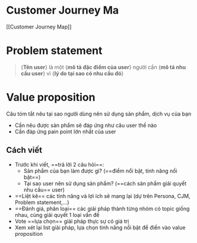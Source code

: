 # Customer Journey Ma
[[Customer Journey Map]]
# Problem statement
> {**Tên user**} là một {**mô tả đặc điểm của user**} người cần {**mô tả nhu cầu user**} vì {**lý do tại sao có nhu cầu đó**}
# Value proposition
Câu tóm tắt nêu tại sao người dùng nên sử dụng sản phẩm, dịch vụ của bạn
- Cần nêu được sản phẩm sẽ đáp ứng  như câu user thế nào
- Cần đáp ứng pain point lớn nhất của user
## Cách viết
- Trước khi viết, ==trả lời 2 câu hỏi==:
	- Sản phẩm của bạn làm được gì? (==điểm nổi bật, tính năng nổi bật==)
	- Tại sao user nên sử dụng sản phẩm? (==cách sản phẩm giải quyết nhu cầu== user)
- ==Liệt kê== các tính năng và lợi ích sẽ mang lại (dự trên Persona, CJM, Problem statement,...)
- ==Đánh giá, phân loại== các giải pháp thành từng nhóm có topic giống nhau, cùng giải quyết 1 loại vấn đề
- Vote ==lựa chọn== giải pháp thực sự có giá trị
- Xem xét lại list giải pháp, lựa chọn tính năng nổi bật để điền vào value proposition